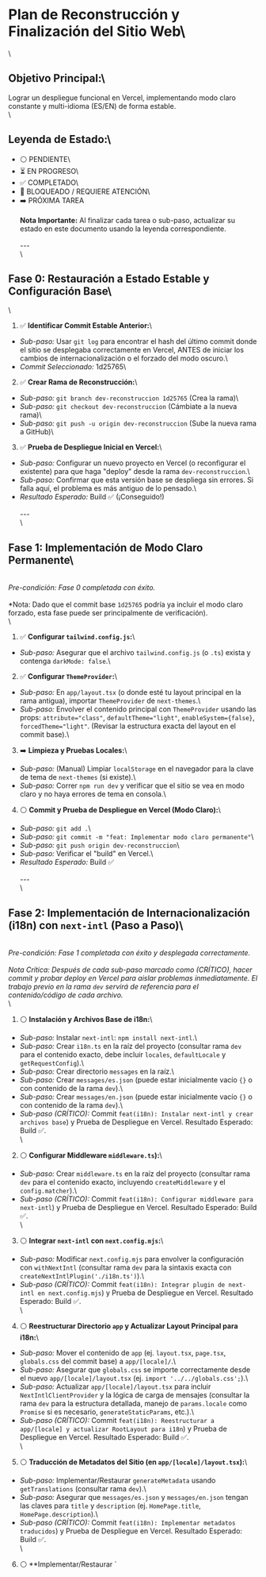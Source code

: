 # Plan de Reconstrucción y Finalización del Sitio Web\
\
## Objetivo Principal:\
Lograr un despliegue funcional en Vercel, implementando modo claro constante y multi-idioma (ES/EN) de forma estable.\
\
## Leyenda de Estado:\
* ⚪ PENDIENTE\
* ⏳ EN PROGRESO\
* ✅ COMPLETADO\
* 🚧 BLOQUEADO / REQUIERE ATENCIÓN\
* ➡️ PRÓXIMA TAREA\
\
**Nota Importante:** Al finalizar cada tarea o sub-paso, actualizar su estado en este documento usando la leyenda correspondiente.\
\
---\
\
## Fase 0: Restauración a Estado Estable y Configuración Base\
\
1.  ✅ **Identificar Commit Estable Anterior:**\
* *Sub-paso:* Usar `git log` para encontrar el hash del último commit donde el sitio se desplegaba correctamente en Vercel, ANTES de iniciar los cambios de internacionalización o el forzado del modo oscuro.\
* *Commit Seleccionado:* 1d25765\
2.  ✅ **Crear Rama de Reconstrucción:**\
* *Sub-paso:* `git branch dev-reconstruccion 1d25765` (Crea la rama)\
* *Sub-paso:* `git checkout dev-reconstruccion` (Cámbiate a la nueva rama)\
* *Sub-paso:* `git push -u origin dev-reconstruccion` (Sube la nueva rama a GitHub)\
3.  ✅ **Prueba de Despliegue Inicial en Vercel:**\
* *Sub-paso:* Configurar un nuevo proyecto en Vercel (o reconfigurar el existente) para que haga "deploy" desde la rama `dev-reconstruccion`.\
* *Sub-paso:* Confirmar que esta versión base se despliega sin errores. Si falla aquí, el problema es más antiguo de lo pensado.\
* *Resultado Esperado:* Build ✅ (¡Conseguido!)\
\
---\
\
## Fase 1: Implementación de Modo Claro Permanente\
\
*Pre-condición: Fase 0 completada con éxito.*\
\
*Nota: Dado que el commit base `1d25765` podría ya incluir el modo claro forzado, esta fase puede ser principalmente de verificación).\
\
1.  ✅ **Configurar `tailwind.config.js`:**\
* *Sub-paso:* Asegurar que el archivo `tailwind.config.js` (o `.ts`) exista y contenga `darkMode: false`.\
2.  ✅ **Configurar `ThemeProvider`:**\
* *Sub-paso:* En `app/layout.tsx` (o donde esté tu layout principal en la rama antigua), importar `ThemeProvider` de `next-themes`.\
* *Sub-paso:* Envolver el contenido principal con `ThemeProvider` usando las props: `attribute="class"`, `defaultTheme="light"`, `enableSystem={false}`, `forcedTheme="light"`. (Revisar la estructura exacta del layout en el commit base).\
3.  ➡️ **Limpieza y Pruebas Locales:**\
* *Sub-paso:* (Manual) Limpiar `localStorage` en el navegador para la clave de tema de `next-themes` (si existe).\
* *Sub-paso:* Correr `npm run dev` y verificar que el sitio se vea en modo claro y no haya errores de tema en consola.\
4.  ⚪ **Commit y Prueba de Despliegue en Vercel (Modo Claro):**\
* *Sub-paso:* `git add .`\
* *Sub-paso:* `git commit -m "feat: Implementar modo claro permanente"`\
* *Sub-paso:* `git push origin dev-reconstruccion`\
* *Sub-paso:* Verificar el "build" en Vercel.\
* *Resultado Esperado:* Build ✅\
\
---\
\
## Fase 2: Implementación de Internacionalización (i18n) con `next-intl` (Paso a Paso)\
\
*Pre-condición: Fase 1 completada con éxito y desplegada correctamente.*\
\
*Nota Crítica: Después de cada sub-paso marcado como (CRÍTICO), hacer commit y probar deploy en Vercel para aislar problemas inmediatamente. El trabajo previo en la rama `dev` servirá de referencia para el contenido/código de cada archivo.*\
\
1. ⚪ **Instalación y Archivos Base de i18n:**\
* *Sub-paso:* Instalar `next-intl`: `npm install next-intl`.\
* *Sub-paso:* Crear `i18n.ts` en la raíz del proyecto (consultar rama `dev` para el contenido exacto, debe incluir `locales`, `defaultLocale` y `getRequestConfig`).\
* *Sub-paso:* Crear directorio `messages` en la raíz.\
* *Sub-paso:* Crear `messages/es.json` (puede estar inicialmente vacío `{}` o con contenido de la rama `dev`).\
* *Sub-paso:* Crear `messages/en.json` (puede estar inicialmente vacío `{}` o con contenido de la rama `dev`).\
* *Sub-paso (CRÍTICO):* Commit `feat(i18n): Instalar next-intl y crear archivos base`) y Prueba de Despliegue en Vercel. Resultado Esperado: Build ✅.\
\
2. ⚪ **Configurar Middleware `middleware.ts`):**\
* *Sub-paso:* Crear `middleware.ts` en la raíz del proyecto (consultar rama `dev` para el contenido exacto, incluyendo `createMiddleware` y el `config.matcher`).\
* *Sub-paso (CRÍTICO):* Commit `feat(i18n): Configurar middleware para next-intl`) y Prueba de Despliegue en Vercel. Resultado Esperado: Build ✅.\
\
3. ⚪ **Integrar `next-intl` con `next.config.mjs`:**\
* *Sub-paso:* Modificar `next.config.mjs` para envolver la configuración con `withNextIntl` (consultar rama `dev` para la sintaxis exacta con `createNextIntlPlugin('./i18n.ts')`).\
* *Sub-paso (CRÍTICO):* Commit `feat(i18n): Integrar plugin de next-intl en next.config.mjs`) y Prueba de Despliegue en Vercel. Resultado Esperado: Build ✅.\
\
4. ⚪ **Reestructurar Directorio `app` y Actualizar Layout Principal para i18n:**\
* *Sub-paso:* Mover el contenido de `app` (ej. `layout.tsx`, `page.tsx`, `globals.css` del commit base) a `app/[locale]/`.\
* *Sub-paso:* Asegurar que `globals.css` se importe correctamente desde el nuevo `app/[locale]/layout.tsx` (ej. `import '../../globals.css';`).\
* *Sub-paso:* Actualizar `app/[locale]/layout.tsx` para incluir `NextIntlClientProvider` y la lógica de carga de mensajes (consultar la rama `dev` para la estructura detallada, manejo de `params.locale` como `Promise` si es necesario, `generateStaticParams`, etc.).\
* *Sub-paso (CRÍTICO):* Commit `feat(i18n): Reestructurar a app/[locale] y actualizar RootLayout para i18n`) y Prueba de Despliegue en Vercel. Resultado Esperado: Build ✅.\
\
5. ⚪ **Traducción de Metadatos del Sitio (en `app/[locale]/layout.tsx`):**\
* *Sub-paso:* Implementar/Restaurar `generateMetadata` usando `getTranslations` (consultar rama `dev`).\
* *Sub-paso:* Asegurar que `messages/es.json` y `messages/en.json` tengan las claves para `title` y `description` (ej. `HomePage.title`, `HomePage.description`).\
* *Sub-paso (CRÍTICO):* Commit `feat(i18n): Implementar metadatos traducidos`) y Prueba de Despliegue en Vercel. Resultado Esperado: Build ✅.\
\
6. ⚪ **Implementar/Restaurar `